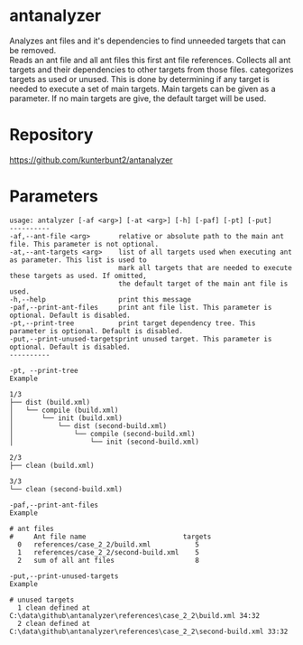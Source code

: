 # antanalyzer
Analyzes ant files and it's dependencies to find unneeded targets that can be removed.<br>
Reads an ant file and all ant files this first ant file references.
Collects all ant targets and their dependencies to other targets from those files.
categorizes targets as used or unused.
This is done by determining if any target is needed to execute a set of main targets.
Main targets can be given as a parameter.
If no main targets are give, the default target will be used.

# Repository
https://github.com/kunterbunt2/antanalyzer

# Parameters

```
usage: antalyzer [-af <arg>] [-at <arg>] [-h] [-paf] [-pt] [-put]
----------
-af,--ant-file <arg>       relative or absolute path to the main ant file. This parameter is not optional.
-at,--ant-targets <arg>    list of all targets used when executing ant as parameter. This list is used to
                           mark all targets that are needed to execute these targets as used. If omitted,
                           the default target of the main ant file is used.
-h,--help                  print this message
-paf,--print-ant-files     print ant file list. This parameter is optional. Default is disabled.
-pt,--print-tree           print target dependency tree. This parameter is optional. Default is disabled.
-put,--print-unused-targetsprint unused target. This parameter is optional. Default is disabled.
----------
```
```
-pt, --print-tree
Example

1/3
├── dist (build.xml)
│   └── compile (build.xml)
│       └── init (build.xml)
│           └── dist (second-build.xml)
│               └── compile (second-build.xml)
│                   └── init (second-build.xml)

2/3
├── clean (build.xml)

3/3
└── clean (second-build.xml)
```

```
-paf,--print-ant-files
Example

# ant files
#     Ant file name                        targets
  0   references/case_2_2/build.xml           5
  1   references/case_2_2/second-build.xml    5
  2   sum of all ant files                    8

```
```
-put,--print-unused-targets
Example

# unused targets
  1 clean defined at C:\data\github\antanalyzer\references\case_2_2\build.xml 34:32
  2 clean defined at C:\data\github\antanalyzer\references\case_2_2\second-build.xml 33:32

```
